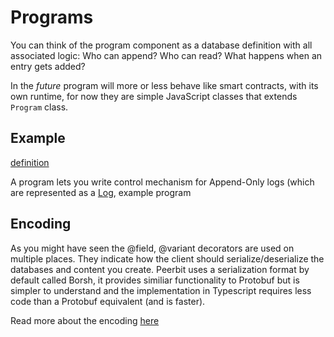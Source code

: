 # Programs
You can think of the program component as a database definition with all associated logic: Who can append? Who can read? What happens when an entry gets added? 


In the *future* program will more or less behave like smart contracts, with its own runtime, for now they are simple JavaScript classes that extends ```Program``` class. 

## Example

[definition](./example.ts ':include :fragment=definition')


A program lets you write control mechanism for Append-Only logs (which are represented as a [Log](./packages/log), example program


## Encoding
As you might have seen the @field, @variant decorators are used on multiple places. They indicate how the client should serialize/deserialize the databases and content you create. Peerbit uses a serialization format by default called Borsh, it provides similiar functionality to Protobuf but is simpler to understand and the implementation in Typescript requires less code than a Protobuf equivalent (and is faster). 

Read more about the encoding [here](./../encoding/encoding.md)